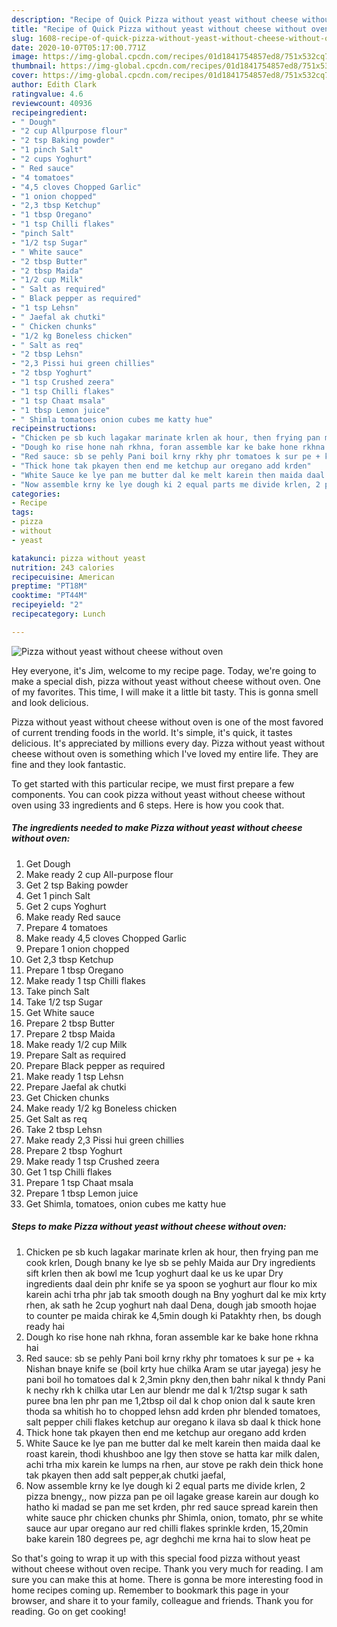 ```yaml
---
description: "Recipe of Quick Pizza without yeast without cheese without oven"
title: "Recipe of Quick Pizza without yeast without cheese without oven"
slug: 1608-recipe-of-quick-pizza-without-yeast-without-cheese-without-oven
date: 2020-10-07T05:17:00.771Z
image: https://img-global.cpcdn.com/recipes/01d1841754857ed8/751x532cq70/pizza-without-yeast-without-cheese-without-oven-recipe-main-photo.jpg
thumbnail: https://img-global.cpcdn.com/recipes/01d1841754857ed8/751x532cq70/pizza-without-yeast-without-cheese-without-oven-recipe-main-photo.jpg
cover: https://img-global.cpcdn.com/recipes/01d1841754857ed8/751x532cq70/pizza-without-yeast-without-cheese-without-oven-recipe-main-photo.jpg
author: Edith Clark
ratingvalue: 4.6
reviewcount: 40936
recipeingredient:
- " Dough"
- "2 cup Allpurpose flour"
- "2 tsp Baking powder"
- "1 pinch Salt"
- "2 cups Yoghurt"
- " Red sauce"
- "4 tomatoes"
- "4,5 cloves Chopped Garlic"
- "1 onion chopped"
- "2,3 tbsp Ketchup"
- "1 tbsp Oregano"
- "1 tsp Chilli flakes"
- "pinch Salt"
- "1/2 tsp Sugar"
- " White sauce"
- "2 tbsp Butter"
- "2 tbsp Maida"
- "1/2 cup Milk"
- " Salt as required"
- " Black pepper as required"
- "1 tsp Lehsn"
- " Jaefal ak chutki"
- " Chicken chunks"
- "1/2 kg Boneless chicken"
- " Salt as req"
- "2 tbsp Lehsn"
- "2,3 Pissi hui green chillies"
- "2 tbsp Yoghurt"
- "1 tsp Crushed zeera"
- "1 tsp Chilli flakes"
- "1 tsp Chaat msala"
- "1 tbsp Lemon juice"
- " Shimla tomatoes onion cubes me katty hue"
recipeinstructions:
- "Chicken pe sb kuch lagakar marinate krlen ak hour, then frying pan me cook krlen, Dough bnany ke lye sb se pehly Maida aur Dry ingredients sift krlen then ak bowl me 1cup yoghurt daal ke us ke upar Dry ingredients daal dein phr knife se ya spoon se yoghurt aur flour ko mix karein achi trha phr jab tak smooth dough na Bny yoghurt dal ke mix krty rhen, ak sath he 2cup yoghurt nah daal Dena, dough jab smooth hojae to counter pe maida chirak ke 4,5min dough ki Patakhty rhen, bs dough ready hai"
- "Dough ko rise hone nah rkhna, foran assemble kar ke bake hone rkhna hai"
- "Red sauce: sb se pehly Pani boil krny rkhy phr tomatoes k sur pe + ka Nishan bnaye knife se (boil krty hue chilka Aram se utar jayega) jesy he pani boil ho tomatoes dal k 2,3min pkny den,then bahr nikal k thndy Pani k nechy rkh k chilka utar Len aur blendr me dal k 1/2tsp sugar k sath puree bna len phr pan me 1,2tbsp oil dal k chop onion dal k saute kren thoda sa whitish ho to chopped lehsn add krden phr blended tomatoes, salt pepper chili flakes ketchup aur oregano k ilava sb daal k thick hone"
- "Thick hone tak pkayen then end me ketchup aur oregano add krden"
- "White Sauce ke lye pan me butter dal ke melt karein then maida daal ke roast karein, thodi khushboo ane lgy then stove se hatta kar milk dalen, achi trha mix karein ke lumps na rhen, aur stove pe rakh dein thick hone tak pkayen then add salt pepper,ak chutki jaefal,"
- "Now assemble krny ke lye dough ki 2 equal parts me divide krlen, 2 pizza bnengy,, now pizza pan pe oil lagake grease karein aur dough ko hatho ki madad se pan me set krden, phr red sauce spread karein then white sauce phr chicken chunks phr Shimla, onion, tomato, phr se white sauce aur upar oregano aur red chilli flakes sprinkle krden, 15,20min bake karein 180 degrees pe, agr deghchi me krna hai to slow heat pe"
categories:
- Recipe
tags:
- pizza
- without
- yeast

katakunci: pizza without yeast 
nutrition: 243 calories
recipecuisine: American
preptime: "PT18M"
cooktime: "PT44M"
recipeyield: "2"
recipecategory: Lunch

---
```



![Pizza without yeast without cheese without oven](https://img-global.cpcdn.com/recipes/01d1841754857ed8/751x532cq70/pizza-without-yeast-without-cheese-without-oven-recipe-main-photo.jpg)

Hey everyone, it's Jim, welcome to my recipe page. Today, we're going to make a special dish, pizza without yeast without cheese without oven. One of my favorites. This time, I will make it a little bit tasty. This is gonna smell and look delicious.



Pizza without yeast without cheese without oven is one of the most favored of current trending foods in the world. It's simple, it's quick, it tastes delicious. It's appreciated by millions every day. Pizza without yeast without cheese without oven is something which I've loved my entire life. They are fine and they look fantastic.


To get started with this particular recipe, we must first prepare a few components. You can cook pizza without yeast without cheese without oven using 33 ingredients and 6 steps. Here is how you cook that.

<!--inarticleads1-->

##### The ingredients needed to make Pizza without yeast without cheese without oven:

1. Get  Dough
1. Make ready 2 cup All-purpose flour
1. Get 2 tsp Baking powder
1. Get 1 pinch Salt
1. Get 2 cups Yoghurt
1. Make ready  Red sauce
1. Prepare 4 tomatoes
1. Make ready 4,5 cloves Chopped Garlic
1. Prepare 1 onion chopped
1. Get 2,3 tbsp Ketchup
1. Prepare 1 tbsp Oregano
1. Make ready 1 tsp Chilli flakes
1. Take pinch Salt
1. Take 1/2 tsp Sugar
1. Get  White sauce
1. Prepare 2 tbsp Butter
1. Prepare 2 tbsp Maida
1. Make ready 1/2 cup Milk
1. Prepare  Salt as required
1. Prepare  Black pepper as required
1. Make ready 1 tsp Lehsn
1. Prepare  Jaefal ak chutki
1. Get  Chicken chunks
1. Make ready 1/2 kg Boneless chicken
1. Get  Salt as req
1. Take 2 tbsp Lehsn
1. Make ready 2,3 Pissi hui green chillies
1. Prepare 2 tbsp Yoghurt
1. Make ready 1 tsp Crushed zeera
1. Get 1 tsp Chilli flakes
1. Prepare 1 tsp Chaat msala
1. Prepare 1 tbsp Lemon juice
1. Get  Shimla, tomatoes, onion cubes me katty hue




<!--inarticleads2-->

##### Steps to make Pizza without yeast without cheese without oven:

1. Chicken pe sb kuch lagakar marinate krlen ak hour, then frying pan me cook krlen, Dough bnany ke lye sb se pehly Maida aur Dry ingredients sift krlen then ak bowl me 1cup yoghurt daal ke us ke upar Dry ingredients daal dein phr knife se ya spoon se yoghurt aur flour ko mix karein achi trha phr jab tak smooth dough na Bny yoghurt dal ke mix krty rhen, ak sath he 2cup yoghurt nah daal Dena, dough jab smooth hojae to counter pe maida chirak ke 4,5min dough ki Patakhty rhen, bs dough ready hai
1. Dough ko rise hone nah rkhna, foran assemble kar ke bake hone rkhna hai
1. Red sauce: sb se pehly Pani boil krny rkhy phr tomatoes k sur pe + ka Nishan bnaye knife se (boil krty hue chilka Aram se utar jayega) jesy he pani boil ho tomatoes dal k 2,3min pkny den,then bahr nikal k thndy Pani k nechy rkh k chilka utar Len aur blendr me dal k 1/2tsp sugar k sath puree bna len phr pan me 1,2tbsp oil dal k chop onion dal k saute kren thoda sa whitish ho to chopped lehsn add krden phr blended tomatoes, salt pepper chili flakes ketchup aur oregano k ilava sb daal k thick hone
1. Thick hone tak pkayen then end me ketchup aur oregano add krden
1. White Sauce ke lye pan me butter dal ke melt karein then maida daal ke roast karein, thodi khushboo ane lgy then stove se hatta kar milk dalen, achi trha mix karein ke lumps na rhen, aur stove pe rakh dein thick hone tak pkayen then add salt pepper,ak chutki jaefal,
1. Now assemble krny ke lye dough ki 2 equal parts me divide krlen, 2 pizza bnengy,, now pizza pan pe oil lagake grease karein aur dough ko hatho ki madad se pan me set krden, phr red sauce spread karein then white sauce phr chicken chunks phr Shimla, onion, tomato, phr se white sauce aur upar oregano aur red chilli flakes sprinkle krden, 15,20min bake karein 180 degrees pe, agr deghchi me krna hai to slow heat pe




So that's going to wrap it up with this special food pizza without yeast without cheese without oven recipe. Thank you very much for reading. I am sure you can make this at home. There is gonna be more interesting food in home recipes coming up. Remember to bookmark this page in your browser, and share it to your family, colleague and friends. Thank you for reading. Go on get cooking!
